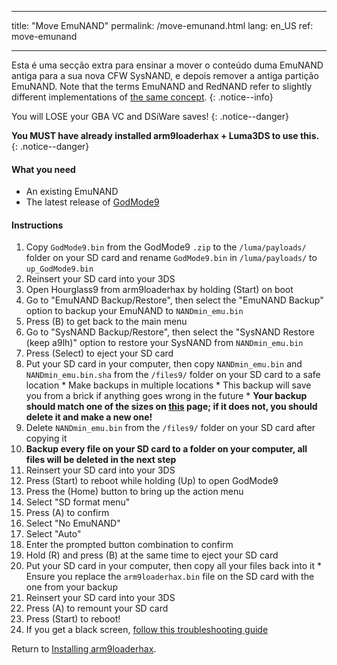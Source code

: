 * * *

title: "Move EmuNAND" permalink: /move-emunand.html lang: en_US ref: move-emunand

* * *

Esta é uma secção extra para ensinar a mover o conteúdo duma EmuNAND antiga para a sua nova CFW SysNAND, e depois remover a antiga partição EmuNAND. Note that the terms EmuNAND and RedNAND refer to slightly different implementations of [the same concept](http://3dbrew.org/wiki/NAND_Redirection). {: .notice--info}

You will LOSE your GBA VC and DSiWare saves! {: .notice--danger}

**You MUST have already installed arm9loaderhax + Luma3DS to use this.** {: .notice--danger}

#### What you need

* An existing EmuNAND
* The latest release of [GodMode9](https://github.com/d0k3/GodMode9/releases/latest)

#### Instructions

  1. Copy `GodMode9.bin` from the GodMode9 `.zip` to the `/luma/payloads/` folder on your SD card and rename `GodMode9.bin` in `/luma/payloads/` to `up_GodMode9.bin`
  2. Reinsert your SD card into your 3DS
  3. Open Hourglass9 from arm9loaderhax by holding (Start) on boot
  4. Go to "EmuNAND Backup/Restore", then select the "EmuNAND Backup" option to backup your EmuNAND to `NANDmin_emu.bin`
  5. Press (B) to get back to the main menu
  6. Go to "SysNAND Backup/Restore", then select the "SysNAND Restore (keep a9lh)" option to restore your SysNAND from `NANDmin_emu.bin`
  7. Press (Select) to eject your SD card
  8. Put your SD card in your computer, then copy `NANDmin_emu.bin` and `NANDmin_emu.bin.sha` from the `/files9/` folder on your SD card to a safe location 
    * Make backups in multiple locations
    * This backup will save you from a brick if anything goes wrong in the future
    * **Your backup should match one of the sizes on [this](nand-size) page; if it does not, you should delete it and make a new one!**
  9. Delete `NANDmin_emu.bin` from the `/files9/` folder on your SD card after copying it
 10. **Backup every file on your SD card to a folder on your computer, all files will be deleted in the next step**
 11. Reinsert your SD card into your 3DS
 12. Press (Start) to reboot while holding (Up) to open GodMode9
 13. Press the (Home) button to bring up the action menu
 14. Select "SD format menu"
 15. Press (A) to confirm
 16. Select "No EmuNAND"
 17. Select "Auto"
 18. Enter the prompted button combination to confirm
 19. Hold (R) and press (B) at the same time to eject your SD card
 20. Put your SD card in your computer, then copy all your files back into it 
    * Ensure you replace the `arm9loaderhax.bin` file on the SD card with the one from your backup
 21. Reinsert your SD card into your 3DS
 22. Press (A) to remount your SD card
 23. Press (Start) to reboot!
 24. If you get a black screen, [follow this troubleshooting guide](troubleshooting#ts_sys_down)

Return to [Installing arm9loaderhax](installing-arm9loaderhax).